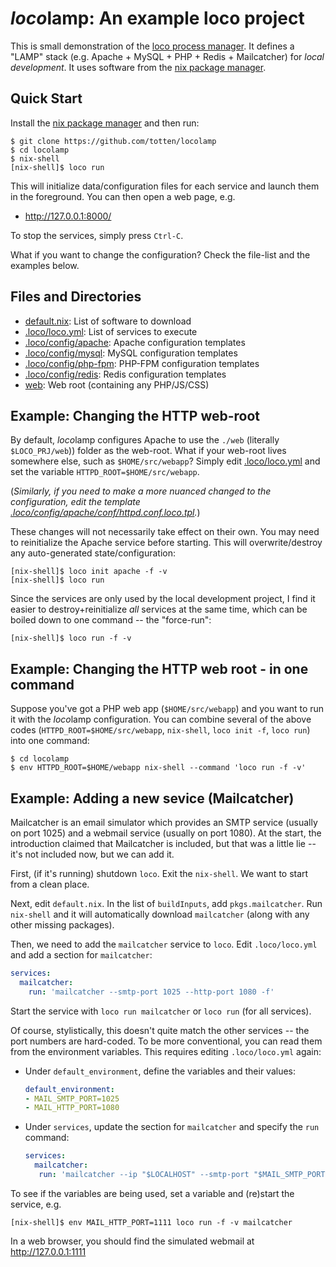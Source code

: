 # *loco*lamp: An example loco project

This is small demonstration of the [loco process manager](https://github.com/totten/loco). It defines a "LAMP" stack (e.g. Apache + MySQL + PHP + Redis + Mailcatcher) for *local development*. It uses software from the [nix package manager](https://nixos.org/nix/).

## Quick Start

Install the [nix package manager](https://nixos.org/nix/) and then run:

```
$ git clone https://github.com/totten/locolamp
$ cd locolamp
$ nix-shell
[nix-shell]$ loco run
```

This will initialize data/configuration files for each service and launch
them in the foreground.  You can then open a web page, e.g.

* http://127.0.0.1:8000/

To stop the services, simply press `Ctrl-C`.

What if you want to change the configuration? Check the file-list and the examples below.

## Files and Directories

* [default.nix](default.nix): List of software to download
* [.loco/loco.yml](.loco/loco.yml): List of services to execute
* [.loco/config/apache](.loco/config/apache): Apache configuration templates
* [.loco/config/mysql](.loco/config/mysql): MySQL configuration templates
* [.loco/config/php-fpm](.loco/config/php-fpm): PHP-FPM configuration templates
* [.loco/config/redis](.loco/config/redis): Redis configuration templates
* [web](web): Web root (containing any PHP/JS/CSS)

## Example: Changing the HTTP web-root

By default, *loco*lamp configures Apache to use the `./web` (literally `$LOCO_PRJ/web`)) folder as the web-root. What if your web-root lives somewhere else, such as `$HOME/src/webapp`? Simply edit [.loco/loco.yml](.loco/loco.yml) and set the variable `HTTPD_ROOT=$HOME/src/webapp`.

(*Similarly, if you need to make a more nuanced changed to the configuration, edit the template [.loco/config/apache/conf/httpd.conf.loco.tpl](.loco/config/apache/conf/httpd.conf.loco.tpl).*)

These changes will not necessarily take effect on their own. You may need to reinitialize the Apache service before starting. This will overwrite/destroy any auto-generated state/configuration:

```
[nix-shell]$ loco init apache -f -v
[nix-shell]$ loco run
```

Since the services are only used by the local development project, I find it easier to destroy+reinitialize *all* services at the same time, which can be boiled down to one command -- the "force-run":

```
[nix-shell]$ loco run -f -v
```

## Example: Changing the HTTP web root - in one command

Suppose you've got a PHP web app (`$HOME/src/webapp`) and you want to run it with the *loco*lamp configuration.  You can combine several of the above codes (`HTTPD_ROOT=$HOME/src/webapp`, `nix-shell`, `loco init -f`, `loco run`) into one command:

```
$ cd locolamp
$ env HTTPD_ROOT=$HOME/webapp nix-shell --command 'loco run -f -v'
```

## Example: Adding a new sevice (Mailcatcher)

Mailcatcher is an email simulator which provides an SMTP service (usually on port 1025) and a webmail service (usually
on port 1080).  At the start, the introduction claimed that Mailcatcher is included, but that was a little lie -- it's
not included now, but we can add it.

First, (if it's running) shutdown `loco`. Exit the `nix-shell`. We want to start from a clean place.

Next, edit `default.nix`. In the list of `buildInputs`, add `pkgs.mailcatcher`. Run `nix-shell` and it will automatically download `mailcatcher` (along with any other missing packages).

Then, we need to add the `mailcatcher` service to `loco`. Edit `.loco/loco.yml` and add a section for `mailcatcher`:

  ```yaml
  services:
    mailcatcher:
      run: 'mailcatcher --smtp-port 1025 --http-port 1080 -f'
  ```

Start the service with `loco run mailcatcher` or `loco run` (for all services).

Of course, stylistically, this doesn't quite match the other services -- the
port numbers are hard-coded.  To be more conventional, you can read them
from the environment variables.  This requires editing `.loco/loco.yml`
again:

* Under `default_environment`, define the variables and their values:
  ```yaml
  default_environment:
  - MAIL_SMTP_PORT=1025
  - MAIL_HTTP_PORT=1080
  ```
* Under `services`, update the section for `mailcatcher` and specify the `run` command:
  ```yaml
  services:
    mailcatcher:
     run: 'mailcatcher --ip "$LOCALHOST" --smtp-port "$MAIL_SMTP_PORT" --http-port "$MAIL_HTTP_PORT" -f'
  ```

To see if the variables are being used, set a variable and (re)start the service, e.g.

```
[nix-shell]$ env MAIL_HTTP_PORT=1111 loco run -f -v mailcatcher
```

In a web browser, you should find the simulated webmail at http://127.0.0.1:1111 
